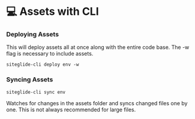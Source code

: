 # 💻 Assets with CLI

### Deploying Assets

This will deploy assets all at once along with the entire code base. The -w flag is necessary to include assets.

```
siteglide-cli deploy env -w
```

### Syncing Assets

```
siteglide-cli sync env
```

Watches for changes in the assets folder and syncs changed files one by one. This is not always recommended for large files.&#x20;
